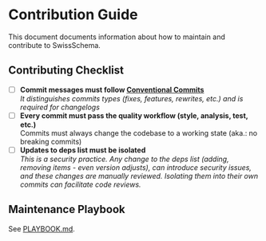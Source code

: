# Contribution Guide

This document documents information about how to maintain and contribute to SwissSchema.

## Contributing Checklist

- [ ] **Commit messages must follow [Conventional Commits](https://www.conventionalcommits.org)**  
       _It distinguishes commits types (fixes, features, rewrites, etc.) and is required for changelogs_
- [ ] **Every commit must pass the quality workflow (style, analysis, test, etc.)**  
       Commits must always change the codebase to a working state (aka.: no breaking commits)
- [ ] **Updates to deps list must be isolated**  
       _This is a security practice. Any change to the deps list (adding, removing items - even version adjusts), can introduce security issues, and these changes are manually reviewed. Isolating them into their own commits can facilitate code reviews._

## Maintenance Playbook

See [PLAYBOOK.md](PLAYBOOK.md).
